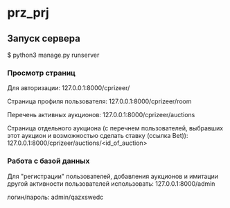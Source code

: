 # prz_prj

## Запуск сервера

$ python3 manage.py runserver

### Просмотр страниц

Для авторизации:
127.0.0.1:8000/cprizeer/

Страница профиля пользователя:
127.0.0.1:8000/cprizeer/room

Перечень активных аукционов:
127.0.0.1:8000/cprizeer/auctions

Страница отдельного аукциона (с перечнем пользователей, выбравших этот аукцион и возможностью сделать ставку (ссылка Bet)):
127.0.0.1:8000/cprizeer/auctions/<id_of_auction>

### Работа с базой данных

Для "регистрации" пользователей, добавления аукционов и имитации другой активности пользователей использовать:
127.0.0.1:8000/admin

логин/пароль: admin/qazxswedc


